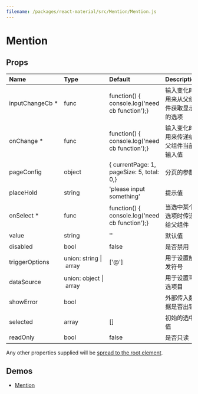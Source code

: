 ```yaml
---
filename: /packages/react-material/src/Mention/Mention.js
---
```


<!--- This documentation is automatically generated, do not try to edit it. -->

# Mention



## Props

| Name | Type | Default | Description |
|:-----|:-----|:--------|:------------|
| <span class="prop-name required">inputChangeCb *</span> | <span class="prop-type">func | <span class="prop-default">function() {  console.log('need cb function');}</span> | 输入变化时用来从父组件获取显示的选项 |
| <span class="prop-name required">onChange *</span> | <span class="prop-type">func | <span class="prop-default">function() {  console.log('need cb function');}</span> | 输入变化时用来传递给父组件当前输入值 |
| <span class="prop-name">pageConfig</span> | <span class="prop-type">object | <span class="prop-default">{  currentPage: 1,  pageSize: 5,  total: 0,}</span> | 分页的参数 |
| <span class="prop-name">placeHold</span> | <span class="prop-type">string | <span class="prop-default">'please input something'</span> | 提示值 |
| <span class="prop-name required">onSelect *</span> | <span class="prop-type">func | <span class="prop-default">function() {  console.log('need cb function');}</span> | 当选中某个选项时传递给父组件 |
| <span class="prop-name">value</span> | <span class="prop-type">string | <span class="prop-default">''</span> | 默认值 |
| <span class="prop-name">disabled</span> | <span class="prop-type">bool | <span class="prop-default">false</span> | 是否禁用 |
| <span class="prop-name">triggerOptions</span> | <span class="prop-type">union:&nbsp;string&nbsp;&#124;<br>&nbsp;array<br> | <span class="prop-default">['@']</span> | 用于设置触发符号 |
| <span class="prop-name">dataSource</span> | <span class="prop-type">union:&nbsp;object&nbsp;&#124;<br>&nbsp;array<br> |  | 用于设置可选项目 |
| <span class="prop-name">showError</span> | <span class="prop-type">bool |  | 外部传入数据是否出错 |
| <span class="prop-name">selected</span> | <span class="prop-type">array | <span class="prop-default">[]</span> | 初始的选中值 |
| <span class="prop-name">readOnly</span> | <span class="prop-type">bool | <span class="prop-default">false</span> | 是否只读 |

Any other properties supplied will be [spread to the root element](/guides/api#spread).

## Demos

- [Mention](/demos/mention)

